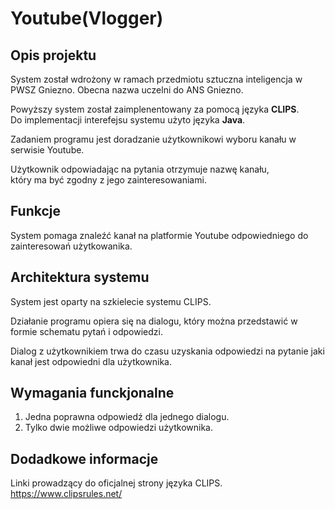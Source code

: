 # Youtube(Vlogger)

## Opis projektu
System został wdrożony w ramach przedmiotu sztuczna inteligencja
w PWSZ Gniezno.
Obecna nazwa uczelni do ANS Gniezno.

Powyższy system został zaimplenentowany za pomocą języka **CLIPS**.
</br>
Do implementacji interefejsu systemu użyto języka **Java**.

Zadaniem programu jest doradzanie użytkownikowi
wyboru kanału w serwisie Youtube.

Użytkownik odpowiadając na pytania
otrzymuje nazwę kanału,
</br>który ma być zgodny z jego zainteresowaniami.

## Funkcje
System pomaga znaleźć kanał na platformie Youtube odpowiedniego do zainteresowań użytkowanika.

## Architektura systemu
System jest oparty na szkielecie systemu CLIPS.

Działanie programu opiera się na dialogu,
który można przedstawić w formie schematu pytań i odpowiedzi.

Dialog z użytkownikiem trwa do czasu uzyskania odpowiedzi na pytanie
jaki kanał jest odpowiedni dla użytkownika.

## Wymagania funckjonalne
1. Jedna poprawna odpowiedź dla jednego dialogu.
2. Tylko dwie możliwe odpowiedzi użytkownika.

## Dodadkowe informacje

Linki prowadzący do oficjalnej strony języka CLIPS.
https://www.clipsrules.net/
